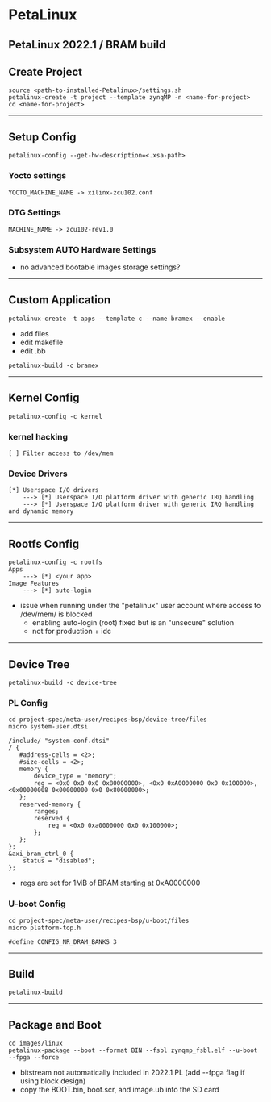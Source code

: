 # PetaLinux 
## PetaLinux 2022.1 / BRAM build
## Create Project
```
source <path-to-installed-Petalinux>/settings.sh
petalinux-create -t project --template zynqMP -n <name-for-project>
cd <name-for-project>
```
---
## Setup Config
```
petalinux-config --get-hw-description=<.xsa-path>
```
### Yocto settings
```
YOCTO_MACHINE_NAME -> xilinx-zcu102.conf
```
### DTG Settings
```
MACHINE_NAME -> zcu102-rev1.0
```
### Subsystem AUTO Hardware Settings
- no advanced bootable images storage settings?
---
## Custom Application
```
petalinux-create -t apps --template c --name bramex --enable
```
- add files
- edit makefile
- edit .bb
```
petalinux-build -c bramex
```
---
## Kernel Config
```
petalinux-config -c kernel 
```
### kernel hacking
```
[ ] Filter access to /dev/mem
``` 
### Device Drivers
```
[*] Userspace I/O drivers
	---> [*] Userspace I/O platform driver with generic IRQ handling
	---> [*] Userspace I/O platform driver with generic IRQ handling and dynamic memory
```
---
## Rootfs Config
```
petalinux-config -c rootfs
Apps
	---> [*] <your app>
Image Features
	---> [*] auto-login
```
- issue when running under the "petalinux" user account where access to /dev/mem/ is blocked
	- enabling auto-login (root) fixed but is an "unsecure" solution
    - not for production + idc 
---
## Device Tree
```
petalinux-build -c device-tree
```
### PL Config
```
cd project-spec/meta-user/recipes-bsp/device-tree/files
micro system-user.dtsi
```
```
/include/ "system-conf.dtsi"
/ {
   #address-cells = <2>;
   #size-cells = <2>;
   memory {
       device_type = "memory";
       reg = <0x0 0x0 0x0 0x80000000>, <0x0 0xA0000000 0x0 0x100000>, <0x00000008 0x00000000 0x0 0x80000000>;
   };
   reserved-memory {
       ranges;
       reserved {
           reg = <0x0 0xa0000000 0x0 0x100000>;
       };
   };
};
&axi_bram_ctrl_0 {
    status = "disabled";
};
```
- regs are set for 1MB of BRAM starting at 0xA0000000

### U-boot Config
```
cd project-spec/meta-user/recipes-bsp/u-boot/files
micro platform-top.h
```
```
#define CONFIG_NR_DRAM_BANKS 3
```
---
## Build
```
petalinux-build
```
---
## Package and Boot
```
cd images/linux
petalinux-package --boot --format BIN --fsbl zynqmp_fsbl.elf --u-boot --fpga --force
```
- bitstream not automatically included in 2022.1 PL (add --fpga flag if using block design)
- copy the BOOT.bin, boot.scr, and image.ub into the SD card 






		
